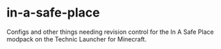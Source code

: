 # in-a-safe-place
Configs and other things needing revision control for the In A Safe Place modpack on the Technic Launcher for Minecraft.
